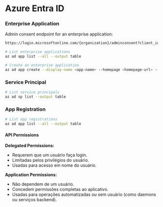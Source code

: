 # Azure Entra ID

### Enterprise Application

Admin consent endpoint for an enterprise application:
```sh
https://login.microsoftonline.com/{organization}/adminconsent?client_id={client-id}
```

```sh
# List enterprise applications
az ad app list --all --output table

# Create an enterprise application
az ad app create --display-name <app-name> --homepage <homepage-url> --identifier-uris <identifier-uri> --reply-urls <reply-url> --required-resource-accesses <resource-access-json>
```

### Service Principal

```sh
# List service principals
az ad sp list --output table
```


### App Registration

```sh
# List app registrations
az ad app list --all --output table
```

#### API Permissions

**Delegated Permissions:**
- Requerem que um usuário faça login.
- Limitadas pelos privilégios do usuário.
- Usadas para acesso em nome do usuário.

**Application Permissions:**
- Não dependem de um usuário.
- Concedem permissões completas ao aplicativo.
- Usadas para operações automatizadas ou sem usuário (como daemons ou serviços backend).